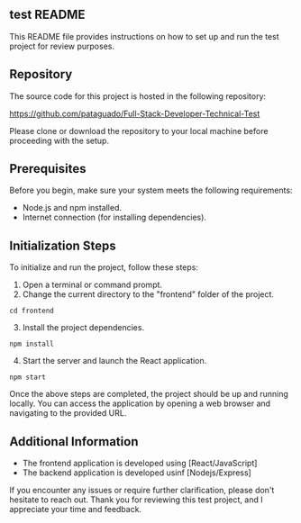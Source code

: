 ## test README
This README file provides instructions on how to set up and run the test project for review purposes. 

## Repository
The source code for this project is hosted in the following repository:

https://github.com/pataguado/Full-Stack-Developer-Technical-Test

Please clone or download the repository to your local machine before proceeding with the setup.

## Prerequisites
Before you begin, make sure your system meets the following requirements:

- Node.js and npm installed.
- Internet connection (for installing dependencies).

## Initialization Steps
To initialize and run the project, follow these steps:

1. Open a terminal or command prompt.
2. Change the current directory to the "frontend" folder of the project.
```
cd frontend
```
3. Install the project dependencies.
```
npm install
```
4. Start the server and launch the React application.
```
npm start
```
Once the above steps are completed, the project should be up and running locally. You can access the application by opening a web browser and navigating to the provided URL.

## Additional Information
- The frontend application is developed using [React/JavaScript]
- The backend application is developed usinf [Nodejs/Express]
  
If you encounter any issues or require further clarification, please don't hesitate to reach out. Thank you for reviewing this test project, and I appreciate your time and feedback.
